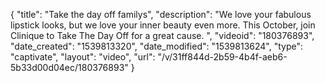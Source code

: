 {
    "title": "Take the day off familys",
    "description": "We love your fabulous lipstick looks, but we love your inner beauty even more. This October, join Clinique to Take The Day Off for a great cause. ",
    "videoid": "180376893",
    "date_created": "1539813320",
    "date_modified": "1539813624",
    "type": "captivate",
    "layout": "video",
    "url": "\/v\/31ff844d-2b59-4b4f-aeb6-5b33d00d04ec\/180376893"
}